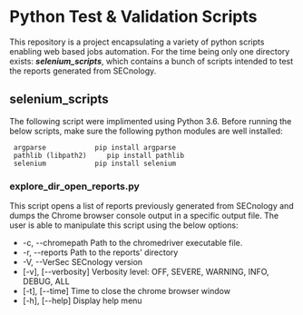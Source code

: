 # 							Python Test & Validation Scripts

This repository is a project encapsulating a variety of python scripts enabling web based jobs automation.
For the time being only one directory exists: **_selenium_scripts_**, which contains a bunch of scripts intended to test the reports generated from SECnology.

## selenium_scripts
The following script were implimented using Python 3.6.
Before running the below scripts, make sure the following python modules are well installed:

```
 argparse			 pip install argparse
 pathlib (libpath2)	 	pip install pathlib
 selenium			 pip install selenium
```

### explore_dir_open_reports.py
This script opens a list of reports previously generated from SECnology and dumps the Chrome browser console output in a specific output file.
The user is able to manipulate this script using the below options:

- -c, --chromepath					Path to the chromedriver executable file.
- -r, --reports						Path to the reports' directory
- -V, --VerSec						SECnology version
- [-v], [--verbosity]				Verbosity level: OFF, SEVERE, WARNING, INFO, DEBUG, ALL
- [-t], [--time]					Time to close the chrome browser window
- [-h], [--help]					Display help menu